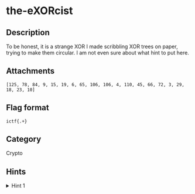 # the-eXORcist

## Description

To be honest, it is a strange XOR I made scribbling XOR trees on paper, trying to make them circular. I am not even sure about what hint to put here.

## Attachments

`[125, 78, 84, 9, 15, 19, 6, 65, 106, 106, 4, 110, 45, 66, 72, 3, 29, 18, 23, 10]`  

## Flag format

`ictf{.+}`

## Category

Crypto

## Hints

<details> 
    <summary>Hint 1</summary> 
    How do I XOR a string if the string itself is XOR key?
</details>